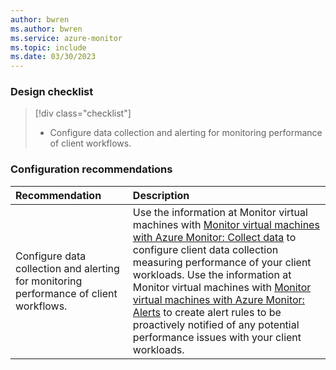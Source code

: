 ```yaml
---
author: bwren
ms.author: bwren
ms.service: azure-monitor
ms.topic: include
ms.date: 03/30/2023
---
```


### Design checklist

> [!div class="checklist"]
> * Configure data collection and alerting for monitoring performance of client workflows.

### Configuration recommendations

| Recommendation | Description |
|:---------------|:------------|
| Configure data collection and alerting for monitoring performance of client workflows. | Use the information at Monitor virtual machines with [Monitor virtual machines with Azure Monitor: Collect data](../monitor-virtual-machine-data-collection.md) to configure client data collection measuring performance of your client workloads. Use the information at Monitor virtual machines with [Monitor virtual machines with Azure Monitor: Alerts](../monitor-virtual-machine-alerts.md) to create alert rules to be proactively notified of any potential performance issues with your client workloads. |